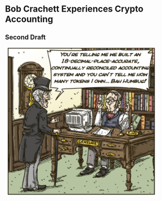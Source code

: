 # Bob Crachett Experiences Crypto Accounting

## Second Draft

<img src="./images/Bob%20Cratchit%20Experiences%20Crypto%20Accounting.png" width="640" />
